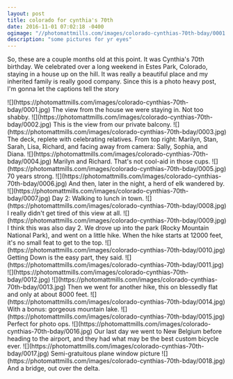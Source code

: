 ```yaml
---
layout: post
title: colorado for cynthia's 70th
date: 2016-11-01 07:02:18 -0400
ogimage: "//photomattmills.com/images/colorado-cynthias-70th-bday/0001.jpg"
description: "some pictures for yr eyes"
---
```


So, these are a couple months old at this point. It was Cynthia's 70th birthday. We celebrated over a long weekend in Estes Park, Colorado, staying in a house up on the hill. It was really a beautiful place and my inherited family is really good company. Since this is a photo heavy post, I'm gonna let the captions tell the story

<span style="display:block;" class="center">
  ![](https://photomattmills.com/images/colorado-cynthias-70th-bday/0001.jpg)
  <span class="caption">The view from the house we were staying in. Not too shabby.</span>
![](https://photomattmills.com/images/colorado-cynthias-70th-bday/0002.jpg)
<span class="caption">This is the view from our private balcony.</span>
![](https://photomattmills.com/images/colorado-cynthias-70th-bday/0003.jpg)
<span class="caption">The deck, replete with celebrating relatives. From top right: Marilyn, Stan, Sarah, Lisa, Richard, and facing away from camera: Sally, Sophia, and Diana.</span>
![](https://photomattmills.com/images/colorado-cynthias-70th-bday/0004.jpg)
<span class="caption">Marilyn and Richard. That's not cool-aid in those cups.</span>
![](https://photomattmills.com/images/colorado-cynthias-70th-bday/0005.jpg)
<span class="caption">70 years strong.</span>
![](https://photomattmills.com/images/colorado-cynthias-70th-bday/0006.jpg)
<span class="caption">And then, later in the night, a herd of elk wandered by. </span>
![](https://photomattmills.com/images/colorado-cynthias-70th-bday/0007.jpg)
<span class="caption">Day 2: Walking to lunch in town.</span>
![](https://photomattmills.com/images/colorado-cynthias-70th-bday/0008.jpg)
<span class="caption">I really didn't get tired of this view at all.</span>
![](https://photomattmills.com/images/colorado-cynthias-70th-bday/0009.jpg)
<span class="caption">I think this was also day 2. We drove up into the park (Rocky Mountain National Park), and went on a little hike. When the hike starts at 12000 feet, it's no small feat to get to the top.</span>
![](https://photomattmills.com/images/colorado-cynthias-70th-bday/0010.jpg)
<span class="caption">Getting Down is the easy part, they said.</span>
![](https://photomattmills.com/images/colorado-cynthias-70th-bday/0011.jpg)
<span class="caption"></span>
![](https://photomattmills.com/images/colorado-cynthias-70th-bday/0012.jpg)
<span class="caption"></span>
![](https://photomattmills.com/images/colorado-cynthias-70th-bday/0013.jpg)
<span class="caption">Then we went for another hike, this on blessedly flat and only at about 8000 feet.</span>
![](https://photomattmills.com/images/colorado-cynthias-70th-bday/0014.jpg)
<span class="caption">With a bonus: gorgeous mountain lake. </span>
![](https://photomattmills.com/images/colorado-cynthias-70th-bday/0015.jpg)
<span class="caption">Perfect for photo ops.</span>
![](https://photomattmills.com/images/colorado-cynthias-70th-bday/0016.jpg)
<span class="caption">Our last day we went to New Belgium before heading to the airport, and they had what may be the best custom bicycle ever.</span>
![](https://photomattmills.com/images/colorado-cynthias-70th-bday/0017.jpg)
<span class="caption">Semi-gratuitous plane window picture</span>
![](https://photomattmills.com/images/colorado-cynthias-70th-bday/0018.jpg)
<span class="caption">And a bridge, out over the delta.</span>
</span>
